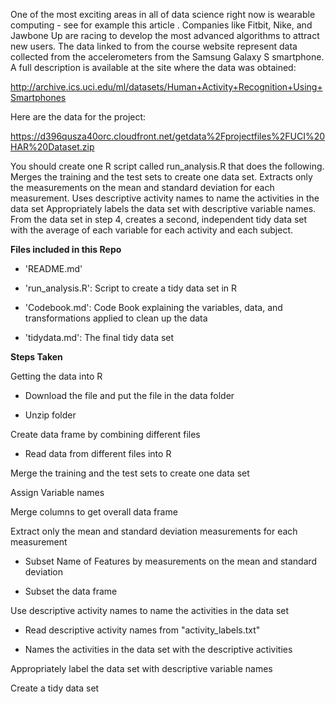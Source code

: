 One of the most exciting areas in all of data science right now is wearable computing - see for example this article . Companies like Fitbit, Nike, and Jawbone Up are racing to develop the most advanced algorithms to attract new users. The data linked to from the course website represent data collected from the accelerometers from the Samsung Galaxy S smartphone. A full description is available at the site where the data was obtained: 

http://archive.ics.uci.edu/ml/datasets/Human+Activity+Recognition+Using+Smartphones 

Here are the data for the project: 

https://d396qusza40orc.cloudfront.net/getdata%2Fprojectfiles%2FUCI%20HAR%20Dataset.zip 

You should create one R script called run_analysis.R that does the following. 
Merges the training and the test sets to create one data set.
Extracts only the measurements on the mean and standard deviation for each measurement. 
Uses descriptive activity names to name the activities in the data set
Appropriately labels the data set with descriptive variable names. 
From the data set in step 4, creates a second, independent tidy data set with the average of each variable for each activity and each subject.

**Files included in this Repo**

- 'README.md'

- 'run_analysis.R': Script to create a tidy data set in R

- 'Codebook.md': Code Book explaining the variables, data, and transformations applied to clean up the data

- 'tidydata.md': The final tidy data set


**Steps Taken**

Getting the data into R

  - Download the file and put the file in the data folder
  
  - Unzip folder
  
Create data frame by combining different files

  - Read data from different files into R

Merge the training and the test sets to create one data set

Assign Variable names

Merge columns to get overall data frame

Extract only the mean and standard deviation measurements for each measurement

  - Subset Name of Features by measurements on the mean and standard deviation

  - Subset the data frame
  
Use descriptive activity names to name the activities in the data set
  
  - Read descriptive activity names from "activity_labels.txt"
  
  - Names the activities in the data set with the descriptive activities
  
Appropriately label the data set with descriptive variable names
  
Create a tidy data set 
